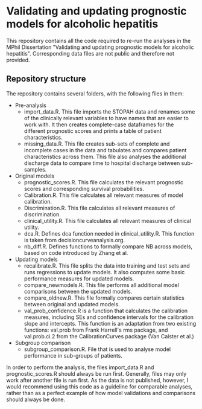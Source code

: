 # Validating and updating prognostic models for alcoholic hepatitis

This repository contains all the code required to re-run the analyses in the MPhil Dissertation "Validating and updating prognostic models for alcoholic hepatitis". Corresponding data files are not public and therefore not provided.

## Repository structure
The repository contains several folders, with the following files in them:
- Pre-analysis
     - import_data.R. This file imports the STOPAH data and renames some of the clinically relevant variables to have names that are easier to work with. It then creates complete-case dataframes for the different prognostic scores and prints a table of patient characteristics.
     - missing_data.R. This file creates sub-sets of complete and incomplete cases in the data and tabulates and compares patient characteristics across them. This file also analyses the additional discharge data to compare time to hospital discharge between sub-samples.
- Original models
     - prognostic_scores.R. This file calculates the relevant prognostic scores and corresponding survival probabilities.
     - Calibration.R. This file calculates all relevant measures of model calibration.
     - Discrimination.R. This file calculates all relevant measures of discrimination. 
     - clinical_utility.R. This file calculates all relevant measures of clinical utility. 
     - dca.R. Defines dca function needed in clinical_utility.R. This function is taken from decisioncurveanalysis.org.
     - nb_diff.R. Defines functions to formally compare NB across models, based on code introduced by Zhang et al. 
- Updating models
     - recalibrate.R. This file splits the data into training and test sets and runs regressions to update models. It also computes some basic performance measures for updated models.
     - compare_newmodels.R. This file performs all additional model comparisons between the updated models.
     - compare_oldnew.R. This file formally compares certain statistics between original and updated models.
     - val_prob_confidence.R is a function that calculates the calibration measures, including SEs and confidence intervals for the calibration slope and intercepts. This function is an adaptation from two existing functions: val.prob from Frank Harrell's rms package, and val.prob.ci.2 from the CalibrationCurves package (Van Calster et al.)
- Subgroup comparison
     - subgroup_comparison.R. File that is used to analyse model performance in sub-groups of patients. 

In order to perform the analysis, the files import_data.R and prognostic_scores.R should always be run first. Generally, files may only work after another file is run first. As the data is not published, however, I would recommend using this code as a guideline for comparable analyses, rather than as a perfect example of how model validations and comparisons should always be done. 
    
